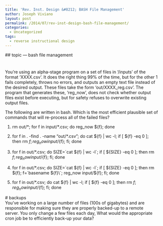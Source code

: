 ```yaml
---
title: 'Rev. Inst. Design &#8212; BASH File Management'
author: Joseph Viviano
layout: post
permalink: /2014/07/rev-inst-design-bash-file-management/
categories:
  - Uncategorized
tags:
  - reverse instructional design
---
```

\## topic &#8212; bash file management

#  
You&#8217;re using an alpha-stage program on a set of files in &#8216;/inputs&#8217; of the format &#8216;XXXX.csv&#8217;. It does the right thing 99% of the time, but for the other 1 fails completely, throws no errors, and outputs an empty text file instead of the desired output. These files take the form &#8216;out/XXXX\_reg.csv&#8217;. The program that generates these, &#8216;reg\_now&#8217;, does not check whether output files exist before executing, but for safety refuses to overwrite existing output files.

The following are written in bash. Which is the most efficient plausible set of commands that will re-process all of the failed files?

1. rm out/\*; for f in input/\*.csv; do reg_now ${f}; done

2. for f in . -find . -name &#8220;out/*.csv&#8221;; do cat ${f} | wc -l; if [ ${f} -eq 0 ]; then rm ${f}; reg_now input/${f}; fi; done

3. for f in out/*.csv; do SIZE=\`cat ${f} | wc -l\`; if [ ${SIZE} -eq 0 ]; then rm ${f}; reg_now input/${f}; fi; done

4. for f in out/*.csv; do SIZE=\`cat ${f} | wc -l\`; if [ ${SIZE} -eq 0 ]; then rm ${f}; f=\`basename ${f}\`; reg_now input/${f}; fi; done

5. for f in out/*.csv; do cat ${f} | wc -l; if [ ${f} -eq 0 ]; then rm ${f}; reg_now input/${f}; fi; done

\# backups  
You&#8217;ve working on a large number of files (100s of gigabytes) and are responsible for making sure they are properly backed-up to a remote server. You only change a few files each day, What would the appropriate cron job be to efficiently back-up your data?